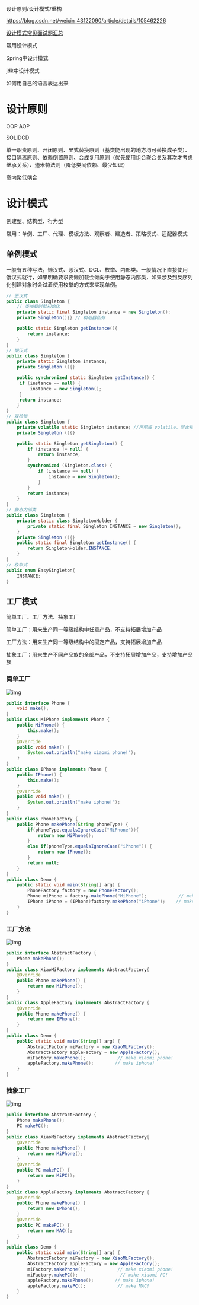 设计原则/设计模式/重构

https://blog.csdn.net/weixin_43122090/article/details/105462226

[设计模式常见面试题汇总](https://www.cnblogs.com/dailyprogrammer/articles/12272717.html)

常用设计模式

Spring中设计模式

jdk中设计模式

如何用自己的语言表达出来

# 设计原则

OOP  AOP

SOLIDCD

单一职责原则、开闭原则、里式替换原则（基类能出现的地方均可替换成子类）、接口隔离原则、依赖倒置原则、合成复用原则（优先使用组合聚合关系其次才考虑继承关系）、迪米特法则（降低类间依赖、最少知识）

高内聚低耦合

# 设计模式

创建型、结构型、行为型

常用：单例、工厂、代理、模板方法、观察者、建造者、策略模式、适配器模式

## 单例模式

一般有五种写法，懒汉式、恶汉式、DCL、枚举、内部类。一般情况下直接使用饿汉式就行，如果明确要求要懒加载会倾向于使用静态内部类，如果涉及到反序列化创建对象时会试着使用枚举的方式来实现单例。

```java
// 恶汉式
public class Singleton {
    // 类加载时就初始化
    private static final Singleton instance = new Singleton();    
    private Singleton(){} // 构造器私有

    public static Singleton getInstance(){
        return instance;
    }
}
// 懒汉式
public class Singleton {
    private static Singleton instance;
    private Singleton (){}

    public synchronized static Singleton getInstance() {
     if (instance == null) {
         instance = new Singleton();
     }
     return instance;
    }
}
// 双检锁
public class Singleton {
    private volatile static Singleton instance; //声明成 volatile，禁止指令重排
    private Singleton (){}

    public static Singleton getSingleton() {
        if (instance != null) {
            return instance;
        }
        synchronized (Singleton.class) {
            if (instance == null) {       
                instance = new Singleton();
            }
        }
        return instance;
    }   
}
// 静态内部类
public class Singleton {  
    private static class SingletonHolder {  
        private static final Singleton INSTANCE = new Singleton();  
    }  
    private Singleton (){}  
    public static final Singleton getInstance() {  
        return SingletonHolder.INSTANCE; 
    }  
}
// 枚举式
public enum EasySingleton{
    INSTANCE;
}
```

## 工厂模式

简单工厂、工厂方法、抽象工厂

简单工厂：用来生产同一等级结构中任意产品，不支持拓展增加产品

工厂方法：用来生产同一等级结构中的固定产品，支持拓展增加产品

抽象工厂：用来生产不同产品族的全部产品，不支持拓展增加产品，支持增加产品族

### 简单工厂

![img](images/factory-pattern-simple-factory.png)

```java
public interface Phone {
    void make();
}
public class MiPhone implements Phone {
    public MiPhone() {
        this.make();
    }
    @Override
    public void make() {       
        System.out.println("make xiaomi phone!");
    }
}
public class IPhone implements Phone {
    public IPhone() {
        this.make();
    }
    @Override
    public void make() {       
        System.out.println("make iphone!");
    }
}
public class PhoneFactory {
    public Phone makePhone(String phoneType) {
        if(phoneType.equalsIgnoreCase("MiPhone")){
            return new MiPhone();
        }
        else if(phoneType.equalsIgnoreCase("iPhone")) {
            return new IPhone();
        }
        return null;
    }
}
public class Demo {
    public static void main(String[] arg) {
        PhoneFactory factory = new PhoneFactory();
        Phone miPhone = factory.makePhone("MiPhone");            // make xiaomi phone!
        IPhone iPhone = (IPhone)factory.makePhone("iPhone");    // make iphone!
    }
}
```

### 工厂方法

![img](images/factory-pattern-factory-method.png)

```java
public interface AbstractFactory {
    Phone makePhone();
}
public class XiaoMiFactory implements AbstractFactory{
    @Override
    public Phone makePhone() {
        return new MiPhone();
    }
}
public class AppleFactory implements AbstractFactory {
    @Override
    public Phone makePhone() {
        return new IPhone();
    }
}
public class Demo {
    public static void main(String[] arg) {
        AbstractFactory miFactory = new XiaoMiFactory();
        AbstractFactory appleFactory = new AppleFactory();
        miFactory.makePhone();            // make xiaomi phone!
        appleFactory.makePhone();        // make iphone!
    }
}
```

### 抽象工厂

![img](images/factory-pattern-abstract-factory.png)

```java
public interface AbstractFactory {
    Phone makePhone();
    PC makePC();
}
public class XiaoMiFactory implements AbstractFactory{
    @Override
    public Phone makePhone() {
        return new MiPhone();
    }
    @Override
    public PC makePC() {
        return new MiPC();
    }
}
public class AppleFactory implements AbstractFactory {
    @Override
    public Phone makePhone() {
        return new IPhone();
    }
    @Override
    public PC makePC() {
        return new MAC();
    }
}
public class Demo {
    public static void main(String[] arg) {
        AbstractFactory miFactory = new XiaoMiFactory();
        AbstractFactory appleFactory = new AppleFactory();
        miFactory.makePhone();            // make xiaomi phone!
        miFactory.makePC();                // make xiaomi PC!
        appleFactory.makePhone();        // make iphone!
        appleFactory.makePC();            // make MAC!
    }
}
```

